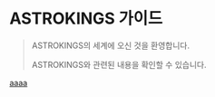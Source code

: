 # ASTROKINGS 가이드

> ASTROKINGS의 세계에 오신 것을 환영합니다.
>
> ASTROKINGS와 관련된 내용을 확인할 수 있습니다.





[aaaa](701regularevent#3.국력-강화-이벤트)

